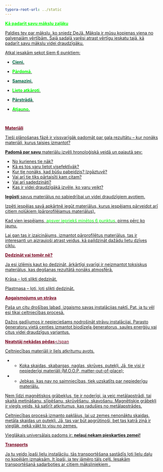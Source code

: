 ```yaml
---
typora-root-url: ../static
---
```


<span class="center" style="color:lime;"><u>**Kā padarīt savu mākslu zaļāku**</span>

Paldies tev par mākslu, ko sniedz DeJā. Māksla ir mūsu kopienas viena no galvenajām vērtībām. Šajā sadaļā varēsi atrast vērtīgu ieskatu tajā, kā padarīt savu mākslu videi draudzīgāku.

Atkal iesakām sekot šiem 6 punktiem:

- <span style="color:#006a44;">**Cieni.**</span>

- <span style="color:lime;">**Pārdomā**.</span>

- <span style="color:#006a44;">**Samazini.**</span>

- <span style="color:lime;">**Lieto atkāroti**.</span>

- <span style ="color:#006a44;">**Pārstrādā**.</span>

- <span style="color:lime;">**Atjauno.**</span>

  ​

<span style="color:#77011e;">**Materiāli**</span>

Tieši plānošanas fāzē ir vissvarīgāk padomāt par gala rezultātu – kur nonāks materiāli, kurus taisies izmantot?

<span style="color:#limegreen;">**Padomā par savu**</span> materiālu izvēli hronoloģiskā veidā un pajautā sev:

- No kurienes tie nāk?
- Kā es tos varu lietot visefektīvāk?
- Kur tie nonāks, kad būšu pabeidzis? Izgāztuvē?
- Vai arī tie tiks pārtaisīti kam citam?
- Vai arī sadedzināti?
- Kas ir videi draudzīgākā izvēle, ko varu veikt?

<span style="color:#limegreen;">**Iegūsti**</span> savus materiālus no sabiedrībai un videi draudzīgiem avotiem.

Izpēti iespējas savā apkārtnē iegūt materiālus, kurus iespējams pārveidot arī citiem nolūkiem (pārprofilējamus materiālus).

Kad vien iespējams, <span style ="color:lime;">apsver iepriekš minētos 6 punktus</span>, pirms pērc ko jaunu.

Lai gan tas ir izaicinājums, izmantot pārprofilētus materiālus, tas ir interesanti un aizraujoši atrast veidus, kā paildzināt dažādu lietu dzīves ciklu.

<span style="color:#77011e;"><u>**Dedzināt vai tomēr nē?**</u></span>

Ja esi izlēmis kaut ko dedzināt, ārkārtīgi svarīgi ir neizmantot toksiskus materiālus, kas degšanas rezultātā nonāks atmosfērā.

Krāsa – ļoti slikti dedzināt.

Plastmasa – ļoti, ļoti slikti dedzināt.

<span style="color:#77011e;"><u>**Apgaismojums un strāva**</u></span>

Paša un citu drošības labad, izgaismo savas instalācijas naktī. Pat, ja tu vēl esi tikai celtniecības procesā.

Dažos gadījumos ir nepieciešams nodrošināt strāvu instalācijai. Parasto ģeneratoru vietā centies izmantot biodīzeļa ģeneratorus, saules enerģiju vai citus videi draudzīgus variantus.

<span style="color:#77011e;">**<u>Neatstāj nekādas pēdas</u>**</span

Celtniecības materiāli ir liels atkritumu avots.

- -	Koka skaidas, skabargas, naglas, skrūves, putekļi. Jā, tie visi ir nepiederīgi materiāli (M.O.O.P, matter-out-of-place);
- -	Jebkas, kas nav no saimniecības, tiek uzskatīts par nepiederīgu materiālu.

Ņem līdzi magnētiskos grābekļus, tie ir noderīgi, ja veic metālapstrādi, tai skaitā metināšanu, slīpēšanu, skrūvēšanu, skavošanu. Magnētiskie grābekļi ir viegls veids, kā satīrīt atkritumus, kas radušies no metālapstrādes.

Celtniecības procesā izmanto paklājus, lai uz zemes nenonāktu skaidas, metāla skaidas un putekļi. Jā, tas var būt apgrūtinoši, bet tas katrā ziņā ir vieglāk, nekā vākt to visu no zemes.

Vieglākais universālais padoms ir: **neļauj nekam pieskarties zemei!**

<span style="color:#77011e;"><u>**Transports**</u></span>

Ja tu veido īpaši lielu instalāciju, tās transportēšana sastādīs ļoti lielu daļu no kopējām izmaksām. It īpaši, ja tev jāmēro tāls ceļš. Iesakām transportēšanā sadarboties ar citiem māksliniekiem .

















